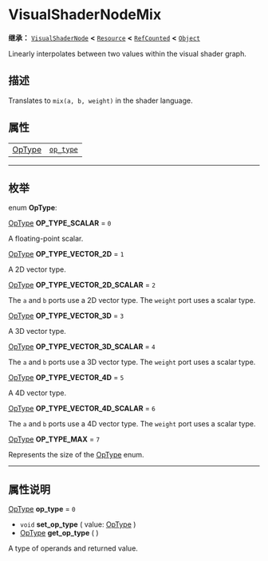 <!-- ⚠ 请勿编辑本文件 ⚠ -->
<!-- 本文档使用脚本从 WeDot 引擎源码仓库生成。 -->
<!-- 生成脚本：https://github.com/WeDot-Engine/WeDot/tree/4.3/doc/tools/make_md.py； -->
<!-- 原文件：https://github.com/WeDot-Engine/WeDot/tree/4.3/doc/classes/VisualShaderNodeMix.xml。 -->

<div id="_class_visualshadernodemix"></div>

# VisualShaderNodeMix

**继承：** [`VisualShaderNode`](class_visualshadernode.md) **<** [`Resource`](class_resource.md) **<** [`RefCounted`](class_refcounted.md) **<** [`Object`](class_object.md)

Linearly interpolates between two values within the visual shader graph.

## 描述

Translates to `mix(a, b, weight)` in the shader language.

## 属性

|||
|:-:|:--|
| [OpType](#enum_visualshadernodemix_optype) | [`op_type`](class_visualshadernodemix.md#class_visualshadernodemix_property_op_type) | ``0`` |

<!-- rst-class:: classref-section-separator -->

---

## 枚举

<div id="_class_enum_visualshadernodemix_optype"></div>

enum **OpType**: <div id="enum_visualshadernodemix_optype"></div>

<div id="_class_visualshadernodemix_constant_op_type_scalar"></div>

[OpType](#enum_visualshadernodemix_optype) **OP_TYPE_SCALAR** = ``0``

A floating-point scalar.

<div id="_class_visualshadernodemix_constant_op_type_vector_2d"></div>

[OpType](#enum_visualshadernodemix_optype) **OP_TYPE_VECTOR_2D** = ``1``

A 2D vector type.

<div id="_class_visualshadernodemix_constant_op_type_vector_2d_scalar"></div>

[OpType](#enum_visualshadernodemix_optype) **OP_TYPE_VECTOR_2D_SCALAR** = ``2``

The `a` and `b` ports use a 2D vector type. The `weight` port uses a scalar type.

<div id="_class_visualshadernodemix_constant_op_type_vector_3d"></div>

[OpType](#enum_visualshadernodemix_optype) **OP_TYPE_VECTOR_3D** = ``3``

A 3D vector type.

<div id="_class_visualshadernodemix_constant_op_type_vector_3d_scalar"></div>

[OpType](#enum_visualshadernodemix_optype) **OP_TYPE_VECTOR_3D_SCALAR** = ``4``

The `a` and `b` ports use a 3D vector type. The `weight` port uses a scalar type.

<div id="_class_visualshadernodemix_constant_op_type_vector_4d"></div>

[OpType](#enum_visualshadernodemix_optype) **OP_TYPE_VECTOR_4D** = ``5``

A 4D vector type.

<div id="_class_visualshadernodemix_constant_op_type_vector_4d_scalar"></div>

[OpType](#enum_visualshadernodemix_optype) **OP_TYPE_VECTOR_4D_SCALAR** = ``6``

The `a` and `b` ports use a 4D vector type. The `weight` port uses a scalar type.

<div id="_class_visualshadernodemix_constant_op_type_max"></div>

[OpType](#enum_visualshadernodemix_optype) **OP_TYPE_MAX** = ``7``

Represents the size of the [OpType](#enum_visualshadernodemix_optype) enum.

<!-- rst-class:: classref-section-separator -->

---

## 属性说明

<div id="_class_visualshadernodemix_property_op_type"></div>

[OpType](#enum_visualshadernodemix_optype) **op_type** = ``0`` <div id="class_visualshadernodemix_property_op_type"></div>

- `void` **set_op_type** ( value: [OpType](#enum_visualshadernodemix_optype) )
- [OpType](#enum_visualshadernodemix_optype) **get_op_type** ( )

A type of operands and returned value.

[^virtual]: 本方法通常需要用户覆盖才能生效。
[^const]: 本方法无副作用，不会修改该实例的任何成员变量。
[^vararg]: 本方法除了能接受在此处描述的参数外，还能够继续接受任意数量的参数。
[^constructor]: 本方法用于构造某个类型。
[^static]: 调用本方法无需实例，可直接使用类名进行调用。
[^operator]: 本方法描述的是使用本类型作为左操作数的有效运算符。
[^bitfield]: 这个值是由下列位标志构成位掩码的整数。
[^void]: 无返回值。
